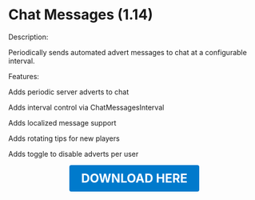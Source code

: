 # Chat Messages (1.14)

Description:

Periodically sends automated advert messages to chat at a configurable interval.

Features:

Adds periodic server adverts to chat

Adds interval control via ChatMessagesInterval

Adds localized message support

Adds rotating tips for new players

Adds toggle to disable adverts per user

<p align="center"><a href="https://github.com/LiliaFramework/Modules/raw/refs/heads/gh-pages/chatmessages.zip" style="display:inline-block;padding:12px 24px;font-size:1.5rem;font-weight:bold;text-decoration:none;color:#fff;background-color:#007acc;border-radius:4px;">DOWNLOAD HERE</a></p>